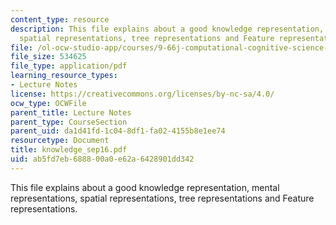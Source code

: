 ```yaml
---
content_type: resource
description: This file explains about a good knowledge representation, mental representations,
  spatial representations, tree representations and Feature representations.
file: /ol-ocw-studio-app/courses/9-66j-computational-cognitive-science-fall-2004/ab5fd7eb688800a0e62a6428901dd342_knowledge_sep16.pdf
file_size: 534625
file_type: application/pdf
learning_resource_types:
- Lecture Notes
license: https://creativecommons.org/licenses/by-nc-sa/4.0/
ocw_type: OCWFile
parent_title: Lecture Notes
parent_type: CourseSection
parent_uid: da1d41fd-1c04-8df1-fa02-4155b8e1ee74
resourcetype: Document
title: knowledge_sep16.pdf
uid: ab5fd7eb-6888-00a0-e62a-6428901dd342
---
```

This file explains about a good knowledge representation, mental representations, spatial representations, tree representations and Feature representations.